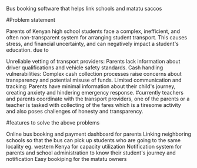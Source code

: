 Bus booking software that helps link schools and matatu saccos

#Problem statement

Parents of Kenyan high school students face a complex, inefficient, and often non-transparent system for arranging student transport. This causes stress, and financial uncertainty, and can negatively impact a student's education. due to

Unreliable vetting of transport providers: Parents lack information about driver qualifications and vehicle safety standards.
Cash handling vulnerabilities: Complex cash collection processes raise concerns about transparency and potential misuse of funds.
Limited communication and tracking: Parents have minimal information about their child's journey, creating anxiety and hindering emergency response.
#currently teachers and parents coordinate with the transport providers, one of the parents or a teacher is tasked with collecting of the fares which is a tiresome activity and also poses challenges of honesty and transparency.

#features to solve the above problems

Online bus booking and payment dashboard for parents
Linking neighboring schools so that the bus can pick up students who are going to the same locality eg. western Kenya for capacity utilization
Notification system for parents and school administration to know their student's journey and notification
Easy bookiping for the matatu owners
